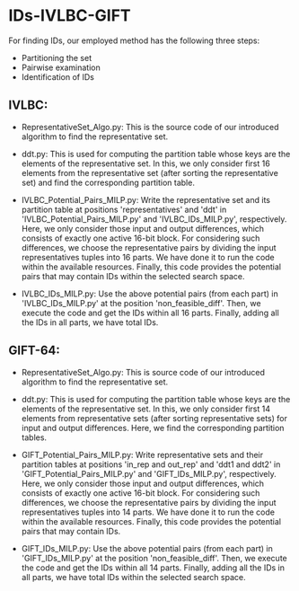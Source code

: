 # IDs-IVLBC-GIFT
For finding IDs, our employed method has the following three steps:
- Partitioning the set
- Pairwise examination
- Identification of IDs

## IVLBC:
- RepresentativeSet_Algo.py: This is the source code of our introduced algorithm to find the representative set.
  
- ddt.py: This is used for computing the partition table whose keys are the elements of the representative set. In this, we only consider first 16 elements from the representative set (after sorting the representative set) and find the corresponding partition table.
  
- IVLBC_Potential_Pairs_MILP.py: Write the representative set and its partition table at positions 'representatives' and 'ddt' in 'IVLBC_Potential_Pairs_MILP.py' and 'IVLBC_IDs_MILP.py', respectively. Here, we only consider those input and output differences, which consists of exactly one active 16-bit block. For considering such differences, we choose the representative pairs by dividing the input representatives tuples into 16 parts. We have done it to run the code within the available resources. Finally, this code provides the potential pairs that may contain IDs within the selected search space.
  
- IVLBC_IDs_MILP.py: Use the above potential pairs (from each part) in 'IVLBC_IDs_MILP.py' at the position 'non_feasible_diff'. Then, we execute the code and get the IDs within all 16 parts. Finally, adding all the IDs in all parts, we have total IDs.  
  
## GIFT-64:
- RepresentativeSet_Algo.py: This is source code of our introduced algorithm to find the representative set.
  
- ddt.py: This is used for computing the partition table whose keys are the elements of the representative set. In this, we only consider first 14 elements from representative sets (after sorting representative sets) for input and output differences. Here, we find the corresponding partition tables.
  
- GIFT_Potential_Pairs_MILP.py: Write representative sets and their partition tables at positions 'in_rep and out_rep' and 'ddt1 and ddt2' in 'GIFT_Potential_Pairs_MILP.py' and 'GIFT_IDs_MILP.py', respectively. Here, we only consider those input and output differences, which consists of exactly one active 16-bit block. For considering such differences, we choose the representative pairs by dividing the input representatives tuples into 14 parts. We have done it to run the code within the available resources. Finally, this code provides the potential pairs that may contain IDs.
   
- GIFT_IDs_MILP.py: Use the above potential pairs (from each part) in 'GIFT_IDs_MILP.py' at the position 'non_feasible_diff'. Then, we execute the code and get the IDs within all 14 parts. Finally, adding all the IDs in all parts, we have total IDs within the selected search space.  
